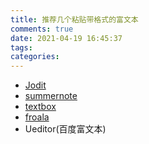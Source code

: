 ```yaml
---
title: 推荐几个粘贴带格式的富文本
comments: true
date: 2021-04-19 16:45:37
tags:
categories:
---
```




+ [Jodit](https://xdsoft.net/jodit/)
+ [summernote](https://summernote.org/)
+ [textbox](https://www.textbox.io/)
+ [froala](https://froala.com/)
+ Ueditor(百度富文本)



